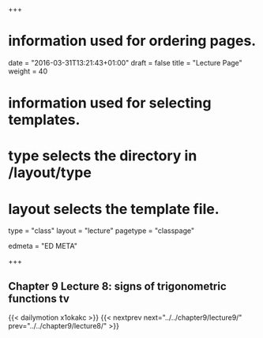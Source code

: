 +++
# information used for ordering pages.
date = "2016-03-31T13:21:43+01:00"
draft = false
title = "Lecture Page"
weight = 40

# information used for selecting templates.
# type selects the directory in /layout/type
# layout selects the template file.

type   = "class"
layout = "lecture"
pagetype = "classpage"





edmeta = "ED META"

+++
## Chapter 9 Lecture 8: signs of trigonometric functions tv
{{< dailymotion x1okakc >}}
{{< nextprev next="../../chapter9/lecture9/"     prev="../../chapter9/lecture8/"  >}}

